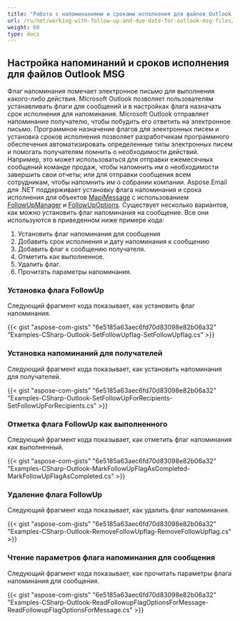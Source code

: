 ```yaml
---
title: "Работа с напоминаниями и сроками исполнения для файлов Outlook MSG"
url: /ru/net/working-with-follow-up-and-due-date-for-outlook-msg-files/
weight: 60
type: docs
---
```



## **Настройка напоминаний и сроков исполнения для файлов Outlook MSG**

Флаг напоминания помечает электронное письмо для выполнения какого-либо действия. Microsoft Outlook позволяет пользователям устанавливать флаги для сообщений и в настройках флага назначать срок исполнения для напоминания. Microsoft Outlook отправляет напоминание получателю, чтобы побудить его ответить на электронное письмо. Программное назначение флагов для электронных писем и установка сроков исполнения позволяет разработчикам программного обеспечения автоматизировать определенные типы электронных писем и помогать получателям помнить о необходимости действий. Например, это может использоваться для отправки ежемесячных сообщений команде продаж, чтобы напомнить им о необходимости завершить свои отчеты; или для отправки сообщения всем сотрудникам, чтобы напомнить им о собрании компании. Aspose.Email для .NET поддерживает установку флага напоминания и срока исполнения для объектов [MapiMessage](https://reference.aspose.com/email/net/aspose.email.mapi/mapimessage/) с использованием [FollowUpManager](https://reference.aspose.com/email/net/aspose.email.mapi/followupmanager/) и [FollowUpOptions](https://reference.aspose.com/email/net/aspose.email.mapi/followupoptions/). Существует несколько вариантов, как можно установить флаг напоминания на сообщение. Все они используются в приведенном ниже примере кода:

1. Установить флаг напоминания для сообщения
1. Добавить срок исполнения и дату напоминания к сообщению
1. Добавить флаг к сообщению получателя.
1. Отметить как выполненное.
1. Удалить флаг.
1. Прочитать параметры напоминания.

### **Установка флага FollowUp**

Следующий фрагмент кода показывает, как установить флаг напоминания.

{{< gist "aspose-com-gists" "6e5185a63aec6fd70d83098e82b06a32" "Examples-CSharp-Outlook-SetFollowUpflag-SetFollowUpflag.cs" >}}

### **Установка напоминаний для получателей**

Следующий фрагмент кода показывает, как установить напоминания для получателей.

{{< gist "aspose-com-gists" "6e5185a63aec6fd70d83098e82b06a32" "Examples-CSharp-Outlook-SetFollowUpForRecipients-SetFollowUpForRecipients.cs" >}}

### **Отметка флага FollowUp как выполненного**

Следующий фрагмент кода показывает, как отметить флаг напоминания как выполненный.

{{< gist "aspose-com-gists" "6e5185a63aec6fd70d83098e82b06a32" "Examples-CSharp-Outlook-MarkFollowUpFlagAsCompleted-MarkFollowUpFlagAsCompleted.cs" >}}

### **Удаление флага FollowUp**

Следующий фрагмент кода показывает, как удалить флаг напоминания.

{{< gist "aspose-com-gists" "6e5185a63aec6fd70d83098e82b06a32" "Examples-CSharp-Outlook-RemoveFollowUpflag-RemoveFollowUpflag.cs" >}}

### **Чтение параметров флага напоминания для сообщения**

Следующий фрагмент кода показывает, как прочитать параметры флага напоминания для сообщения.

{{< gist "aspose-com-gists" "6e5185a63aec6fd70d83098e82b06a32" "Examples-CSharp-Outlook-ReadFollowupFlagOptionsForMessage-ReadFollowupFlagOptionsForMessage.cs" >}}